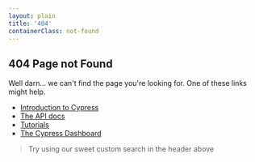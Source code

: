 ```yaml
---
layout: plain
title: '404'
containerClass: not-found
---
```


## 404 Page not Found

Well darn&hellip; we can't find the page you're looking for. One of these links might help.

- <Icon name="angle-right"></Icon> [Introduction to Cypress](/guides/core-concepts/introduction-to-cypress)
- <Icon name="angle-right"></Icon> [The API docs](/api/table-of-contents)
- <Icon name="angle-right"></Icon> [Tutorials](/examples/examples/tutorials)
- <Icon name="angle-right"></Icon> [The Cypress Dashboard](https://www.cypress.io/dashboard/)

> <Icon name="hand-point-right"></Icon> Try using our sweet custom search in the header above <Icon name="search"></Icon>
